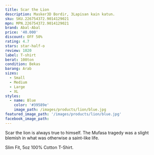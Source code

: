 ```yaml
---
title: Scar the Lion
description: Masker3D Bordir, 3Lapisan kain katun.
sku: SKU.226754372.9014129021
mpn: MPN.226754372.9014129021
brand: Abal-Abal
price: '40.000'
discount: OFF 50%
rating: 4.7
stars: star-half-o
review: 1020
label: T-shirt
berat: 100ton
condition: Bekas
barang: Arab
sizes:
  - Small
  - Medium
  - Large
  - XL
styles:
  - name: Blue
    color: '#39589e'
    image_path: /images/products/lion/blue.jpg
featured_image_path: '/images/products/lion/blue.jpg'
facebook_image_path:
---
```


Scar the lion is always true to himself. The Mufasa tragedy was a slight blemish in what was otherwise a saint-like life.

Slim Fit, 5oz 100% Cotton T-Shirt.
